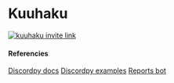 # Kuuhaku

[![kuuhaku invite link](https://tm.ibxk.com.br/2021/05/14/14141728081248.jpg?ims=704x264)](https://discord.com/api/oauth2/authorize?client_id=793101939546128394&permissions=8&scope=bot)

#### Referencies

[Discordpy docs](https://discordpy.readthedocs.io/en/stable/quickstart.html)
[Discordpy examples](https://github.com/Rapptz/discord.py/tree/v1.7.3/examples)
[Reports bot](https://github.com/rodcordeiro/glpiReports/)
